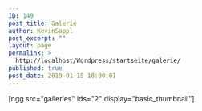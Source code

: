 ```yaml
---
ID: 149
post_title: Galerie
author: KevinSappl
post_excerpt: ""
layout: page
permalink: >
  http://localhost/Wordpress/startseite/galerie/
published: true
post_date: 2019-01-15 18:00:01
---
```

[ngg src="galleries" ids="2" display="basic_thumbnail"]
